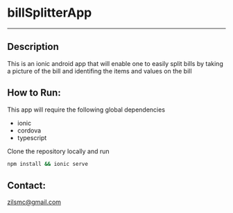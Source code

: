 # billSplitterApp
---

## Description
This is an ionic android app that will enable one to easily split bills by taking a picture of the bill and identifing the items and values on the bill

## How to Run:
This app will require the following global dependencies
- ionic
- cordova
- typescript

Clone the repository locally and run

```bash
npm install && ionic serve
```


## Contact:
zilsmc@gmail.com
